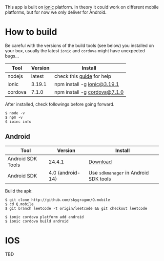 This app is built on [ionic](http://ionicframework.com/) platform. In theory it could work on different mobile platforms, but for now we only deliver for Android.

# How to build

Be careful with the versions of the build tools (see below) you installed on your box, usually the latest `ionic` and `cordova` might have unexpected bugs...


|Tool   |Version|Install|
|-------|-------|-------|
|nodejs |latest |check this [guide](https://skygragon.github.io/leetcode-cli/install) for help|
|ionic  |3.19.1 |npm install -g ionic@3.19.1|
|cordova|7.1.0  |npm install -g cordova@7.1.0|

After installed, check followings before going forward.

```
$ node -v
$ npm -v
$ ioinc info
```

## Android

|Tool   |Version|Install|
|-------|-------|-------|
|Android SDK Tools|24.4.1|[Download](http://www.androiddevtools.cn/)|
|Android SDK|4.0 (android-14)|Use `sdkmanager` in Android SDK tools|

Build the apk:

```
$ git clone http://github.com/skygragon/Q.mobile
$ cd Q.mobile
$ git branch leetcode -t origin/leetcode && git checkout leetcode

$ ionic cordova platform add android
$ ionic cordova build android
```

# IOS

TBD
